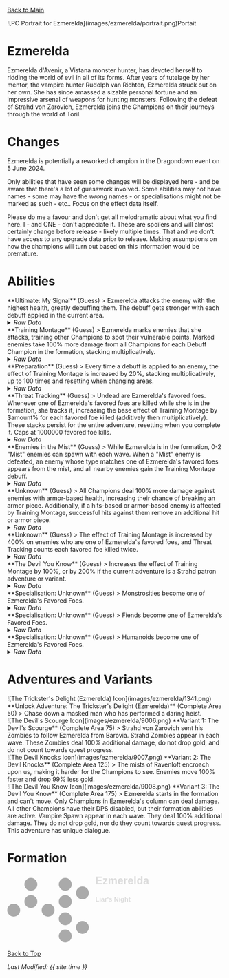 [Back to Main](index.md)

<span class="championPortraitsRow">
    <span class="championPortraitsImage">
        ![PC Portrait for Ezmerelda](images/ezmerelda/portrait.png)Portait
    </span>
</span>

# Ezmerelda

Ezmerelda d'Avenir, a Vistana monster hunter, has devoted herself to ridding the world of evil in all of its forms. After years of tutelage by her mentor, the vampire hunter Rudolph van Richten, Ezmerelda struck out on her own. She has since amassed a sizable personal fortune and an impressive arsenal of weapons for hunting monsters. Following the defeat of Strahd von Zarovich, Ezmerelda joins the Champions on their journeys through the world of Toril.

# Changes

Ezmerelda is potentially a reworked champion in the Dragondown event on 5 June 2024.

Only abilities that have seen some changes will be displayed here - and be aware that there's a lot of guesswork involved. Some abilities may not have names - some may have the *wrong* names - or specialisations might not be marked as such - etc.. Focus on the effect data itself.

Please do me a favour and don't get all melodramatic about what you find here. I - and CNE - don't appreciate it. These are spoilers and will almost certainly change before release - likely multiple times. That and we don't have access to any upgrade data prior to release. Making assumptions on how the champions will turn out based on this information would be premature.

# Abilities

<div markdown="1" class="abilityBorder"><div markdown="1" class="abilityBorderInner">
**Ultimate: My Signal** (Guess)
> Ezmerelda attacks the enemy with the highest health, greatly debuffing them. The debuff gets stronger with each debuff applied in the current area.
<details><summary><em>Raw Data</em></summary>
<p>
<pre>
{
    "id": 759,
    "name": "My Signal",
    "description": "Ezmerelda attacks the enemy with the highest health, greatly debuffing them.",
    "long_description": "Ezmerelda attacks the enemy with the highest health, greatly debuffing them. The debuff gets stronger with each debuff applied in the current area.",
    "graphic_id": 8878,
    "target": "highest_health",
    "num_targets": 1,
    "aoe_radius": 0,
    "damage_modifier": 0.03,
    "cooldown": 320,
    "animations": [
        {
            "type": "ezmerelda_ultimate",
            "projectile": "ezmerelda_dagger",
            "projectile_details": {
                "effect_id": 1984,
                "debuff_time": 10
            },
            "shoot_frame": 39,
            "shoot_offset_x": 115,
            "shoot_offset_y": -35
        }
    ],
    "tags": [
        "ranged",
        "ultimate"
    ],
    "damage_types": [
        "ranged"
    ]
}
</pre>
</p>
</details>
</div></div>

<div markdown="1" class="abilityBorder"><div markdown="1" class="abilityBorderInner">
**Training Montage** (Guess)
> Ezmerelda marks enemies that she attacks, training other Champions to spot their vulnerable points. Marked enemies take 100% more damage from all Champions for each Debuff Champion in the formation, stacking multiplicatively.
<details><summary><em>Raw Data</em></summary>
<p>
<pre>
{
    "id": 1976,
    "flavour_text": "",
    "description": {
        "desc": "Ezmerelda marks enemies that she attacks, training other Champions to spot their vulnerable points. Marked enemies take $amount% more damage from all Champions for each Debuff Champion in the formation, stacking multiplicatively."
    },
    "effect_keys": [
        {
            "off_when_benched": true,
            "effect_string": "pre_stack_amount,100"
        },
        {
            "off_when_benched": true,
            "effect_string": "ezmerelda_training_montage_v2,0",
            "debuff_before_damage": true,
            "amount_expr": "upgrade_amount(15037,0)",
            "debuffing_attack_ids": [
                330,
                759
            ],
            "debuff_effects": [
                {
                    "effect_string": "training_montage_increase_monster_damage,0",
                    "amount_expr": "upgrade_amount(15037,1)",
                    "amount_func": "ezmerelda_training_montage",
                    "active_graphic_id": 8893,
                    "active_graphic_x": 0,
                    "active_graphic_y": -60,
                    "overlay_play_mode": "stopped"
                }
            ],
            "show_bonus": true,
            "stack_func": "per_hero_attribute",
            "per_hero_expr": "HasTag(`debuff`)",
            "amount_func": "mult",
            "amount_updated_listeners": [
                "slot_changed"
            ]
        }
    ],
    "requirements": "",
    "graphic_id": 8880,
    "large_graphic_id": 8879,
    "properties": {
        "is_formation_ability": true,
        "owner_use_outgoing_description": true,
        "retain_on_slot_changed": true,
        "indexed_effect_properties": true,
        "per_effect_index_bonuses": true,
        "default_bonus_index": 1
    }
}
</pre>
</p>
</details>
</div></div>

<div markdown="1" class="abilityBorder"><div markdown="1" class="abilityBorderInner">
**Preparation** (Guess)
> Every time a debuff is applied to an enemy, the effect of Training Montage is increased by 20%, stacking multiplicatively, up to 100 times and resetting when changing areas.
<details><summary><em>Raw Data</em></summary>
<p>
<pre>
{
    "id": 1977,
    "flavour_text": "",
    "description": {
        "desc": "Every time a debuff is applied to an enemy, the effect of Training Montage is increased by $amount%, stacking multiplicatively, up to $max_stacks times and resetting when changing areas."
    },
    "effect_keys": [
        {
            "off_when_benched": true,
            "effect_string": "buff_upgrade,20,15037",
            "show_bonus": true,
            "stack_func": "mult",
            "stacks_multiply": true,
            "stacks_on_trigger": "debuff_applied",
            "more_triggers": [
                {
                    "trigger": "area_changed",
                    "action": {
                        "type": "reset"
                    }
                }
            ],
            "max_stacks": 100,
            "active_graphic_id": 23847,
            "active_graphic_y": -60,
            "active_graphic_frame_from_stacks": true
        }
    ],
    "requirements": "",
    "graphic_id": 23676,
    "large_graphic_id": 23674,
    "properties": {
        "is_formation_ability": true
    }
}
</pre>
</p>
</details>
</div></div>

<div markdown="1" class="abilityBorder"><div markdown="1" class="abilityBorderInner">
**Threat Tracking** (Guess)
> Undead are Ezmerelda's favored foes. Whenever one of Ezmerelda's favored foes are killed while she is in the formation, she tracks it, increasing the base effect of Training Montage by $amount% for each favored foe killed (additively then multiplicatively). These stacks persist for the entire adventure, resetting when you complete it. Caps at 1000000 favored foe kills.
<details><summary><em>Raw Data</em></summary>
<p>
<pre>
{
    "id": 1978,
    "flavour_text": "",
    "description": {
        "desc": "Undead are Ezmerelda's favored foes. Whenever one of Ezmerelda's favored foes are killed while she is in the formation, she tracks it, increasing the base effect of Training Montage by $amount% for each favored foe killed (additively then multiplicatively). These stacks persist for the entire adventure, resetting when you complete it. Caps at $max_stacks favored foe kills."
    },
    "effect_keys": [
        {
            "off_when_benched": true,
            "effect_string": "favored_foe,undead"
        },
        {
            "off_when_benched": true,
            "effect_string": "buff_upgrade,0.025,15037,0",
            "show_bonus": true,
            "stack_func": "add",
            "stacks_on_trigger": {
                "trigger": "favored_foe_killed",
                "is_source_favored_foe": true,
                "action": {
                    "type": "add_stack"
                }
            },
            "max_stacks": 1000000
        },
        {
            "off_when_benched": true,
            "effect_string": "stacks_data_binder_safe,1,ezmerelda_threat_tracking_stacks",
            "is_instanced_stat": true,
            "use_stat_defs": true
        }
    ],
    "requirements": "",
    "graphic_id": 8882,
    "large_graphic_id": 8881,
    "properties": {
        "is_formation_ability": true,
        "owner_use_outgoing_description": true
    }
}
</pre>
</p>
</details>
</div></div>

<div markdown="1" class="abilityBorder"><div markdown="1" class="abilityBorderInner">
**Enemies in the Mist** (Guess)
> While Ezmerelda is in the formation, 0-2 "Mist" enemies can spawn with each wave. When a "Mist" enemy is defeated, an enemy whose type matches one of Ezmerelda's favored foes appears from the mist, and all nearby enemies gain the Training Montage debuff.
<details><summary><em>Raw Data</em></summary>
<p>
<pre>
{
    "id": 1979,
    "flavour_text": "",
    "description": {
        "desc": "While Ezmerelda is in the formation, 0-2 \"Mist\" enemies can spawn with each wave. When a \"Mist\" enemy is defeated, an enemy whose type matches one of Ezmerelda's favored foes appears from the mist, and all nearby enemies gain the Training Montage debuff."
    },
    "effect_keys": [
        {
            "off_when_benched": true,
            "effect_string": "spawn_additional_monsters,100",
            "monster_id": 2172,
            "spawn_count_range": [
                0,
                2
            ]
        },
        {
            "off_when_benched": true,
            "effect_string": "ezmerelda_enemies_in_the_mist",
            "mist_monster_id": 2172,
            "foe_monsters": {
                "undead": [
                    2173,
                    2174,
                    2175
                ],
                "fiend": [
                    36,
                    37,
                    38
                ],
                "humanoid": [
                    176,
                    177,
                    178
                ],
                "monstrosity": [
                    125,
                    126,
                    127
                ]
            },
            "debuff_area_radius": 100
        }
    ],
    "requirements": "",
    "graphic_id": 23675,
    "large_graphic_id": 23673,
    "properties": {
        "is_formation_ability": true,
        "owner_use_outgoing_description": true
    }
}
</pre>
</p>
</details>
</div></div>

<div markdown="1" class="abilityBorder"><div markdown="1" class="abilityBorderInner">
**Unknown** (Guess)
> All Champions deal 100% more damage against enemies with armor-based health, increasing their chance of breaking an armor piece. Additionally, if a hits-based or armor-based enemy is affected by Training Montage, successful hits against them remove an additional hit or armor piece.
<details><summary><em>Raw Data</em></summary>
<p>
<pre>
{
    "id": 1980,
    "flavour_text": "",
    "description": {
        "desc": "All Champions deal $amount% more damage against enemies with armor-based health, increasing their chance of breaking an armor piece. Additionally, if a hits-based or armor-based enemy is affected by Training Montage, successful hits against them remove an additional hit or armor piece."
    },
    "effect_keys": [
        {
            "off_when_benched": true,
            "effect_string": "monster_with_tag_more_damage,100,armor_based"
        },
        {
            "off_when_benched": true,
            "effect_string": "increase_damage_against_monster_armor,1",
            "monster_has_effect_key": "training_montage_increase_monster_damage",
            "targets": [
                "all"
            ]
        },
        {
            "off_when_benched": true,
            "effect_string": "increase_damage_against_monster_hits,1",
            "monster_has_effect_key": "training_montage_increase_monster_damage",
            "targets": [
                "all"
            ]
        }
    ],
    "requirements": "",
    "graphic_id": 0,
    "large_graphic_id": 0,
    "properties": {
        "is_formation_ability": true,
        "owner_use_outgoing_description": true,
        "show_incoming": false,
        "indexed_effect_properties": true,
        "per_effect_index_bonuses": true,
        "default_bonus_index": 0
    }
}
</pre>
</p>
</details>
</div></div>

<div markdown="1" class="abilityBorder"><div markdown="1" class="abilityBorderInner">
**Unknown** (Guess)
> The effect of Training Montage is increased by 400% on enemies who are one of Ezmerelda's favored foes, and Threat Tracking counts each favored foe killed twice.
<details><summary><em>Raw Data</em></summary>
<p>
<pre>
{
    "id": 1981,
    "flavour_text": "",
    "description": {
        "desc": "The effect of Training Montage is increased by $amount% on enemies who are one of Ezmerelda's favored foes, and Threat Tracking counts each favored foe killed twice."
    },
    "effect_keys": [
        {
            "off_when_benched": true,
            "effect_string": "just_an_amount,400"
        },
        {
            "off_when_benched": true,
            "effect_string": "buff_upgrade_effect_stacks_trigger_add,1,15039,1"
        }
    ],
    "requirements": "",
    "graphic_id": 0,
    "large_graphic_id": 0,
    "properties": {
        "is_formation_ability": true,
        "owner_use_outgoing_description": true,
        "indexed_effect_properties": true,
        "per_effect_index_bonuses": true,
        "default_bonus_index": 0
    }
}
</pre>
</p>
</details>
</div></div>

<div markdown="1" class="abilityBorder"><div markdown="1" class="abilityBorderInner">
**The Devil You Know** (Guess)
> Increases the effect of Training Montage by 100%, or by 200% if the current adventure is a Strahd patron adventure or variant.
<details><summary><em>Raw Data</em></summary>
<p>
<pre>
{
    "id": 1982,
    "flavour_text": "",
    "description": {
        "desc": {
            "conditions": [
                {
                    "condition": "ezmerelda_strahd_boss_buff_active",
                    "desc": "Increases the effect of Training Montage by $(amount___4)%, or by $(amount___5)% if the current adventure is a Strahd patron adventure or variant."
                },
                {
                    "desc": "Increases the effect of Training Montage by $(amount___2)%, or by $(amount___3)% if the current adventure is a Strahd patron adventure or variant."
                }
            ]
        }
    },
    "effect_keys": [
        {
            "off_when_benched": true,
            "effect_string": "ezmerelda_the_devil_you_know",
            "strahd_monster_ids": [
                826,
                935,
                936,
                937,
                938,
                956,
                957,
                1885
            ]
        },
        {
            "off_when_benched": true,
            "apply_manually": true,
            "effect_string": "buff_upgrade,100,15037"
        },
        {
            "off_when_benched": true,
            "apply_manually": true,
            "effect_string": "buff_upgrade,200,15037"
        },
        {
            "off_when_benched": true,
            "apply_manually": true,
            "effect_string": "buff_upgrade,100000,15037"
        },
        {
            "off_when_benched": true,
            "apply_manually": true,
            "effect_string": "buff_upgrade,200000,15037"
        }
    ],
    "requirements": "",
    "graphic_id": 0,
    "large_graphic_id": 0,
    "properties": {
        "is_formation_ability": true,
        "owner_use_outgoing_description": true,
        "indexed_effect_properties": true
    }
}
</pre>
</p>
</details>
</div></div>

<div markdown="1" class="abilityBorder"><div markdown="1" class="abilityBorderInner">
**Specialisation: Unknown** (Guess)
> Monstrosities become one of Ezmerelda's Favored Foes.
<details><summary><em>Raw Data</em></summary>
<p>
<pre>
{
    "id": 1985,
    "flavour_text": "",
    "description": {
        "desc": "Monstrosities become one of Ezmerelda's Favored Foes."
    },
    "effect_keys": [
        {
            "off_when_benched": true,
            "effect_string": "favored_foe,monstrosity"
        }
    ],
    "requirements": "",
    "graphic_id": 0,
    "large_graphic_id": 0,
    "properties": {
        "is_formation_ability": false
    }
}
</pre>
</p>
</details>
</div></div>

<div markdown="1" class="abilityBorder"><div markdown="1" class="abilityBorderInner">
**Specialisation: Unknown** (Guess)
> Fiends become one of Ezmerelda's Favored Foes.
<details><summary><em>Raw Data</em></summary>
<p>
<pre>
{
    "id": 1986,
    "flavour_text": "",
    "description": {
        "desc": "Fiends become one of Ezmerelda's Favored Foes."
    },
    "effect_keys": [
        {
            "off_when_benched": true,
            "effect_string": "favored_foe,fiend"
        }
    ],
    "requirements": "",
    "graphic_id": 0,
    "large_graphic_id": 0,
    "properties": {
        "is_formation_ability": false
    }
}
</pre>
</p>
</details>
</div></div>

<div markdown="1" class="abilityBorder"><div markdown="1" class="abilityBorderInner">
**Specialisation: Unknown** (Guess)
> Humanoids become one of Ezmerelda's Favored Foes.
<details><summary><em>Raw Data</em></summary>
<p>
<pre>
{
    "id": 1987,
    "flavour_text": "",
    "description": {
        "desc": "Humanoids become one of Ezmerelda's Favored Foes."
    },
    "effect_keys": [
        {
            "off_when_benched": true,
            "effect_string": "favored_foe,humanoid"
        }
    ],
    "requirements": "",
    "graphic_id": 0,
    "large_graphic_id": 0,
    "properties": {
        "is_formation_ability": false
    }
}
</pre>
</p>
</details>
</div></div>

# Adventures and Variants

<div markdown="1" class="abilityBorder"><div markdown="1" class="abilityBorderInner">
![The Trickster's Delight (Ezmerelda) Icon](images/ezmerelda/1341.png) **Unlock Adventure: The Trickster's Delight (Ezmerelda)** (Complete Area 50)
> Chase down a masked man who has performed a daring heist.
</div></div>
<div markdown="1" class="abilityBorder"><div markdown="1" class="abilityBorderInner">
![The Devil's Scourge Icon](images/ezmerelda/9006.png) **Variant 1: The Devil's Scourge** (Complete Area 75)
> Strahd von Zarovich sent his Zombies to follow Ezmerelda from Barovia. Strahd Zombies appear in each wave. These Zombies deal 100% additional damage, do not drop gold, and do not count towards quest progress.
</div></div>
<div markdown="1" class="abilityBorder"><div markdown="1" class="abilityBorderInner">
![The Devil Knocks Icon](images/ezmerelda/9007.png) **Variant 2: The Devil Knocks** (Complete Area 125)
> The mists of Ravenloft encroach upon us, making it harder for the Champions to see. Enemies move 100% faster and drop 99% less gold.
</div></div>
<div markdown="1" class="abilityBorder"><div markdown="1" class="abilityBorderInner">
![The Devil You Know Icon](images/ezmerelda/9008.png) **Variant 3: The Devil You Know** (Complete Area 175)
> Ezmerelda starts in the formation and can't move. Only Champions in Ezmerelda's column can deal damage. All other Champions have their DPS disabled, but their formation abilities are active. Vampire Spawn appear in each wave. They deal 100% additional damage. They do not drop gold, nor do they count towards quest progress. This adventure has unique dialogue.
</div></div>

# Formation

<span class="formationBorder">
    <svg xmlns="http://www.w3.org/2000/svg" id="Ezmerelda" fill="#aaa" data-formationName="Ezmerelda" data-campaignName="Liar's Night" width="335" height="160"><circle cx="175" cy="45" r="15"/><circle cx="175" cy="125" r="15"/><circle cx="135" cy="25" r="15"/><circle cx="135" cy="65" r="15"/><circle cx="135" cy="105" r="15"/><circle cx="135" cy="145" r="15"/><circle cx="95" cy="85" r="15"/><circle cx="55" cy="25" r="15"/><circle cx="55" cy="65" r="15"/><circle cx="15" cy="85" r="15"/><text x="205" y="25" fill="#dcdcdc" font-size="25" font-family="Arial" font-weight="bold">Ezmerelda</text><text x="205" y="65" fill="#dcdcdc" font-size="15" font-family="Arial" font-weight="bold">Liar's Night</text></svg>
</span>

[Back to Top](#top)

*Last Modified: {{ site.time }}*